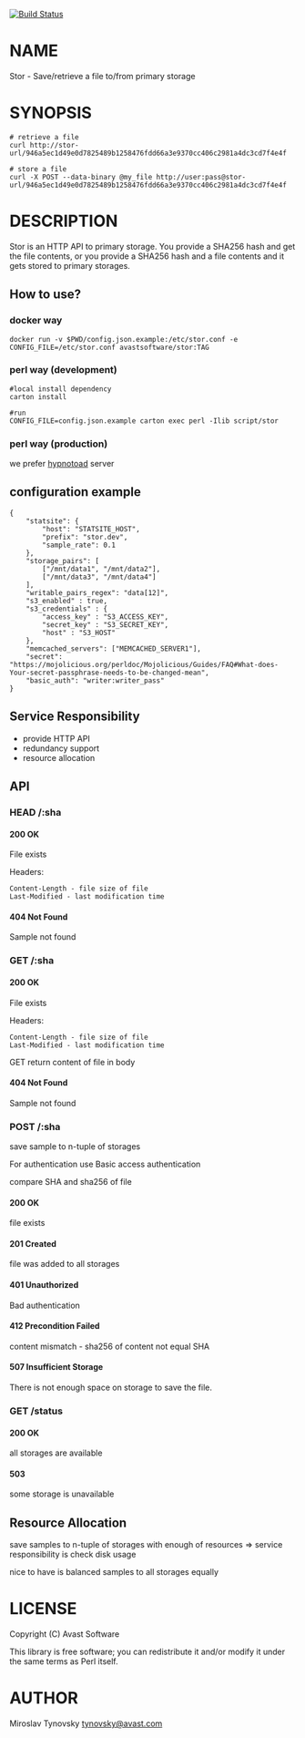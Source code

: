 [![Build Status](https://travis-ci.org/avast/Stor.svg?branch=master)](https://travis-ci.org/avast/Stor)
# NAME

Stor - Save/retrieve a file to/from primary storage

# SYNOPSIS

    # retrieve a file
    curl http://stor-url/946a5ec1d49e0d7825489b1258476fdd66a3e9370cc406c2981a4dc3cd7f4e4f

    # store a file
    curl -X POST --data-binary @my_file http://user:pass@stor-url/946a5ec1d49e0d7825489b1258476fdd66a3e9370cc406c2981a4dc3cd7f4e4f

# DESCRIPTION

Stor is an HTTP API to primary storage. You provide a SHA256 hash and get the file contents, or you provide a SHA256 hash and a file contents and it gets stored to primary storages.

## How to use?

### docker way

    docker run -v $PWD/config.json.example:/etc/stor.conf -e CONFIG_FILE=/etc/stor.conf avastsoftware/stor:TAG

### perl way (development)

    #local install dependency
    carton install

    #run
    CONFIG_FILE=config.json.example carton exec perl -Ilib script/stor

### perl way (production)

we prefer [hypnotoad](https://mojolicious.org/perldoc/Mojo/Server/Hypnotoad) server

## configuration example

    {
        "statsite": {                                                                 
            "host": "STATSITE_HOST",                                       
            "prefix": "stor.dev",
            "sample_rate": 0.1
        },  
        "storage_pairs": [
            ["/mnt/data1", "/mnt/data2"],
            ["/mnt/data3", "/mnt/data4"]
        ],
        "writable_pairs_regex": "data[12]",
        "s3_enabled" : true,
        "s3_credentials" : {
            "access_key" : "S3_ACCESS_KEY",
            "secret_key" : "S3_SECRET_KEY",
            "host" : "S3_HOST"
        },
        "memcached_servers": ["MEMCACHED_SERVER1"],
        "secret": "https://mojolicious.org/perldoc/Mojolicious/Guides/FAQ#What-does-Your-secret-passphrase-needs-to-be-changed-mean",
        "basic_auth": "writer:writer_pass"
    } 

## Service Responsibility

- provide HTTP API
- redundancy support
- resource allocation

## API

### HEAD /:sha

#### 200 OK

File exists

Headers:

    Content-Length - file size of file
    Last-Modified - last modification time

#### 404 Not Found

Sample not found

### GET /:sha

#### 200 OK

File exists

Headers:

    Content-Length - file size of file
    Last-Modified - last modification time

GET return content of file in body

#### 404 Not Found

Sample not found

### POST /:sha

save sample to n-tuple of storages

For authentication use Basic access authentication

compare SHA and sha256 of file

#### 200 OK

file exists

#### 201 Created

file was added to all storages

#### 401 Unauthorized

Bad authentication

#### 412 Precondition Failed

content mismatch - sha256 of content not equal SHA

#### 507 Insufficient Storage

There is not enough space on storage to save the file.

### GET /status

#### 200 OK

all storages are available

#### 503

some storage is unavailable

## Resource Allocation

save samples to n-tuple of storages with enough of resources => service responsibility is check disk usage

nice to have is balanced samples to all storages equally

# LICENSE

Copyright (C) Avast Software

This library is free software; you can redistribute it and/or modify
it under the same terms as Perl itself.

# AUTHOR

Miroslav Tynovsky <tynovsky@avast.com>
